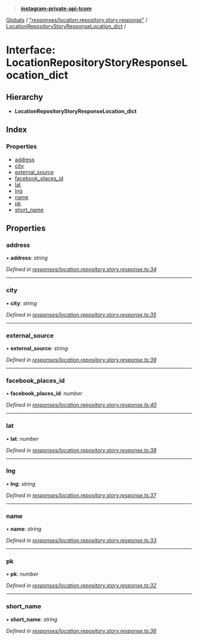 > **[instagram-private-api-tcom](../README.md)**

[Globals](../README.md) / ["responses/location.repository.story.response"](../modules/_responses_location_repository_story_response_.md) / [LocationRepositoryStoryResponseLocation_dict](_responses_location_repository_story_response_.locationrepositorystoryresponselocation_dict.md) /

# Interface: LocationRepositoryStoryResponseLocation_dict

## Hierarchy

* **LocationRepositoryStoryResponseLocation_dict**

## Index

### Properties

* [address](_responses_location_repository_story_response_.locationrepositorystoryresponselocation_dict.md#address)
* [city](_responses_location_repository_story_response_.locationrepositorystoryresponselocation_dict.md#city)
* [external_source](_responses_location_repository_story_response_.locationrepositorystoryresponselocation_dict.md#external_source)
* [facebook_places_id](_responses_location_repository_story_response_.locationrepositorystoryresponselocation_dict.md#facebook_places_id)
* [lat](_responses_location_repository_story_response_.locationrepositorystoryresponselocation_dict.md#lat)
* [lng](_responses_location_repository_story_response_.locationrepositorystoryresponselocation_dict.md#lng)
* [name](_responses_location_repository_story_response_.locationrepositorystoryresponselocation_dict.md#name)
* [pk](_responses_location_repository_story_response_.locationrepositorystoryresponselocation_dict.md#pk)
* [short_name](_responses_location_repository_story_response_.locationrepositorystoryresponselocation_dict.md#short_name)

## Properties

###  address

• **address**: *string*

*Defined in [responses/location.repository.story.response.ts:34](https://github.com/cuonglnhust/instagram-private-api-tcom/blob/3e16058/src/responses/location.repository.story.response.ts#L34)*

___

###  city

• **city**: *string*

*Defined in [responses/location.repository.story.response.ts:35](https://github.com/cuonglnhust/instagram-private-api-tcom/blob/3e16058/src/responses/location.repository.story.response.ts#L35)*

___

###  external_source

• **external_source**: *string*

*Defined in [responses/location.repository.story.response.ts:39](https://github.com/cuonglnhust/instagram-private-api-tcom/blob/3e16058/src/responses/location.repository.story.response.ts#L39)*

___

###  facebook_places_id

• **facebook_places_id**: *number*

*Defined in [responses/location.repository.story.response.ts:40](https://github.com/cuonglnhust/instagram-private-api-tcom/blob/3e16058/src/responses/location.repository.story.response.ts#L40)*

___

###  lat

• **lat**: *number*

*Defined in [responses/location.repository.story.response.ts:38](https://github.com/cuonglnhust/instagram-private-api-tcom/blob/3e16058/src/responses/location.repository.story.response.ts#L38)*

___

###  lng

• **lng**: *string*

*Defined in [responses/location.repository.story.response.ts:37](https://github.com/cuonglnhust/instagram-private-api-tcom/blob/3e16058/src/responses/location.repository.story.response.ts#L37)*

___

###  name

• **name**: *string*

*Defined in [responses/location.repository.story.response.ts:33](https://github.com/cuonglnhust/instagram-private-api-tcom/blob/3e16058/src/responses/location.repository.story.response.ts#L33)*

___

###  pk

• **pk**: *number*

*Defined in [responses/location.repository.story.response.ts:32](https://github.com/cuonglnhust/instagram-private-api-tcom/blob/3e16058/src/responses/location.repository.story.response.ts#L32)*

___

###  short_name

• **short_name**: *string*

*Defined in [responses/location.repository.story.response.ts:36](https://github.com/cuonglnhust/instagram-private-api-tcom/blob/3e16058/src/responses/location.repository.story.response.ts#L36)*
